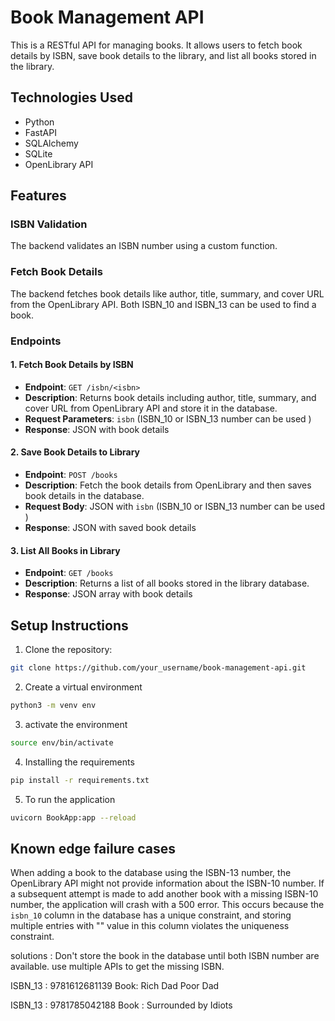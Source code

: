 # Book Management API

This is a RESTful API for managing books. It allows users to fetch book details by ISBN, save book details to the library, and list all books stored in the library.

## Technologies Used

- Python
- FastAPI
- SQLAlchemy
- SQLite
- OpenLibrary API

## Features

### ISBN Validation

The backend validates an ISBN number using a custom function.

### Fetch Book Details

The backend fetches book details like author, title, summary, and cover URL from the OpenLibrary API. Both ISBN_10 and ISBN_13 can be used to find a book. 

### Endpoints

#### 1. Fetch Book Details by ISBN

- **Endpoint**: `GET /isbn/<isbn>`
- **Description**: Returns book details including author, title, summary, and cover URL from OpenLibrary API and store it in the database.
- **Request Parameters**: `isbn` (ISBN_10 or ISBN_13 number can be used )
- **Response**: JSON with book details

#### 2. Save Book Details to Library

- **Endpoint**: `POST /books`
- **Description**: Fetch the book details from OpenLibrary and then saves book details in the database.
- **Request Body**: JSON with `isbn` (ISBN_10 or ISBN_13 number can be used )
- **Response**: JSON with saved book details

#### 3. List All Books in Library

- **Endpoint**: `GET /books`
- **Description**: Returns a list of all books stored in the library database.
- **Response**: JSON array with book details

## Setup Instructions

1. Clone the repository:

```bash
git clone https://github.com/your_username/book-management-api.git
```
2. Create a virtual environment
```bash
python3 -m venv env
```
3. activate the environment
```bash
source env/bin/activate
```
4. Installing the requirements
```bash
pip install -r requirements.txt
```
5. To run the application 
```bash
uvicorn BookApp:app --reload
```

## Known edge failure cases

When adding a book to the database using the ISBN-13 number, the OpenLibrary API might not provide information about the ISBN-10 number. If a subsequent attempt is made to add another book with a missing ISBN-10 number, the application will crash with a 500 error. This occurs because the `isbn_10` column in the database has a unique constraint, and storing multiple entries with "" value in this column violates the uniqueness constraint.

solutions : Don't store the book in the database until both ISBN number are available. use multiple APIs to get the missing ISBN.

ISBN_13 : 9781612681139 
Book: Rich Dad Poor Dad

ISBN_13 : 9781785042188
Book : Surrounded by Idiots
